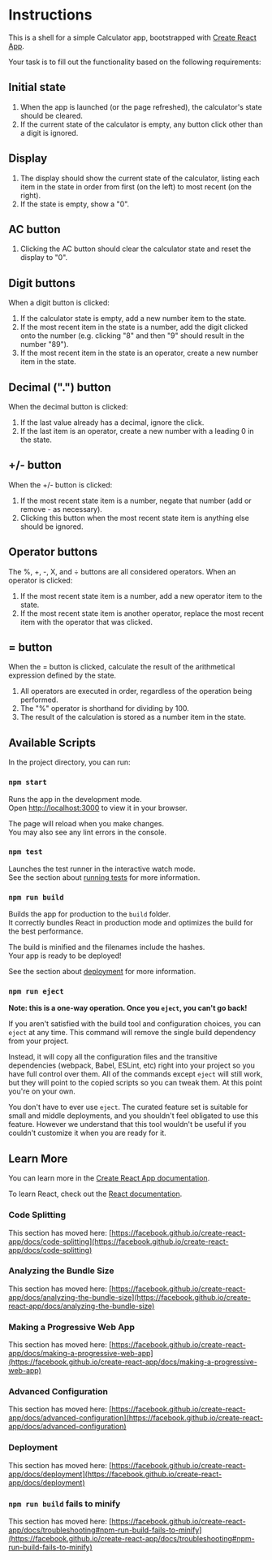 # Instructions

This is a shell for a simple Calculator app, bootstrapped with [Create React App](https://github.com/facebook/create-react-app).

Your task is to fill out the functionality based on the following requirements:

## Initial state

1. When the app is launched (or the page refreshed), the calculator's state should be cleared.
2. If the current state of the calculator is empty, any button click other than a digit is ignored.

## Display

1. The display should show the current state of the calculator, listing each item in the state in order from first (on the left) to most recent (on the right).
2. If the state is empty, show a "0".

## AC button

1. Clicking the AC button should clear the calculator state and reset the display to "0".


## Digit buttons

When a digit button is clicked:
1. If the calculator state is empty, add a new number item to the state.
2. If the most recent item in the state is a number, add the digit clicked onto the number (e.g. clicking "8" and then "9" should result in the number "89").
3. If the most recent item in the state is an operator, create a new number item in the state.

## Decimal (".") button

When the decimal button is clicked:
1. If the last value already has a decimal, ignore the click.
2. If the last item is an operator, create a new number with a leading 0 in the state.

## +/- button
When the +/- button is clicked:
1. If the most recent state item is a number, negate that number (add or remove - as necessary).
2. Clicking this button when the most recent state item is anything else should be ignored.


## Operator buttons
The %, +, -, X, and ÷ buttons are all considered operators. When an operator is clicked:

1. If the most recent state item is a number, add a new operator item to the state.
2. If the most recent state item is another operator, replace the most recent item with the operator that was clicked.


## = button

When the = button is clicked, calculate the result of the arithmetical expression defined by the state.

1. All operators are executed in order, regardless of the operation being performed.
2. The "%" operator is shorthand for dividing by 100.
3. The result of the calculation is stored as a number item in the state.



## Available Scripts

In the project directory, you can run:

### `npm start`

Runs the app in the development mode.\
Open [http://localhost:3000](http://localhost:3000) to view it in your browser.

The page will reload when you make changes.\
You may also see any lint errors in the console.

### `npm test`

Launches the test runner in the interactive watch mode.\
See the section about [running tests](https://facebook.github.io/create-react-app/docs/running-tests) for more information.

### `npm run build`

Builds the app for production to the `build` folder.\
It correctly bundles React in production mode and optimizes the build for the best performance.

The build is minified and the filenames include the hashes.\
Your app is ready to be deployed!

See the section about [deployment](https://facebook.github.io/create-react-app/docs/deployment) for more information.

### `npm run eject`

**Note: this is a one-way operation. Once you `eject`, you can't go back!**

If you aren't satisfied with the build tool and configuration choices, you can `eject` at any time. This command will remove the single build dependency from your project.

Instead, it will copy all the configuration files and the transitive dependencies (webpack, Babel, ESLint, etc) right into your project so you have full control over them. All of the commands except `eject` will still work, but they will point to the copied scripts so you can tweak them. At this point you're on your own.

You don't have to ever use `eject`. The curated feature set is suitable for small and middle deployments, and you shouldn't feel obligated to use this feature. However we understand that this tool wouldn't be useful if you couldn't customize it when you are ready for it.

## Learn More

You can learn more in the [Create React App documentation](https://facebook.github.io/create-react-app/docs/getting-started).

To learn React, check out the [React documentation](https://reactjs.org/).

### Code Splitting

This section has moved here: [https://facebook.github.io/create-react-app/docs/code-splitting](https://facebook.github.io/create-react-app/docs/code-splitting)

### Analyzing the Bundle Size

This section has moved here: [https://facebook.github.io/create-react-app/docs/analyzing-the-bundle-size](https://facebook.github.io/create-react-app/docs/analyzing-the-bundle-size)

### Making a Progressive Web App

This section has moved here: [https://facebook.github.io/create-react-app/docs/making-a-progressive-web-app](https://facebook.github.io/create-react-app/docs/making-a-progressive-web-app)

### Advanced Configuration

This section has moved here: [https://facebook.github.io/create-react-app/docs/advanced-configuration](https://facebook.github.io/create-react-app/docs/advanced-configuration)

### Deployment

This section has moved here: [https://facebook.github.io/create-react-app/docs/deployment](https://facebook.github.io/create-react-app/docs/deployment)

### `npm run build` fails to minify

This section has moved here: [https://facebook.github.io/create-react-app/docs/troubleshooting#npm-run-build-fails-to-minify](https://facebook.github.io/create-react-app/docs/troubleshooting#npm-run-build-fails-to-minify)
